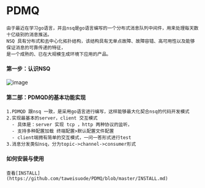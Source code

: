 # PDMQ

    由于最近在学习go语言，并且nsq是go语言编写的一个分布式消息队列中间件，用来处理每天数十亿级别的消息推送。
    NSQ 具有分布式和去中心化拓扑结构，该结构具有无单点故障、故障容错、高可用性以及能够保证消息的可靠传递的特征，
    是一个成熟的、已在大规模生成环境下应用的产品。


#### 第一步：认识NSQ
    
    
![image](https://f.cloud.github.com/assets/187441/1700696/f1434dc8-6029-11e3-8a66-18ca4ea10aca.gif)


#### 第二部：PDMQD的基本功能实现
    1.PDMQD 跟nsq 一致，是采用go语言进行编写，这样能够最大化契合nsq的代码开发模式
    2.实现最基本的server，client 交互模式
      - 具体是：server 实现 tcp ，http 两种协议的监听，
      - 支持多种配置加载 终端配置>默认配置文件配置
      - client端拥有简单的交互模式，一问一答形式进行test
    3.消息分发类似nsq，分为topic->channel->consumer形式
    

#### 如何安装与使用
    查看[INSTALL](https://github.com/taweisuode/PDMQ/blob/master/INSTALL.md)